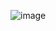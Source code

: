 ![image](https://github.com/Bela5ilde/Bela5ilde/assets/147356673/4fdb07e3-f65b-483b-8029-0ebdd5425d09)
